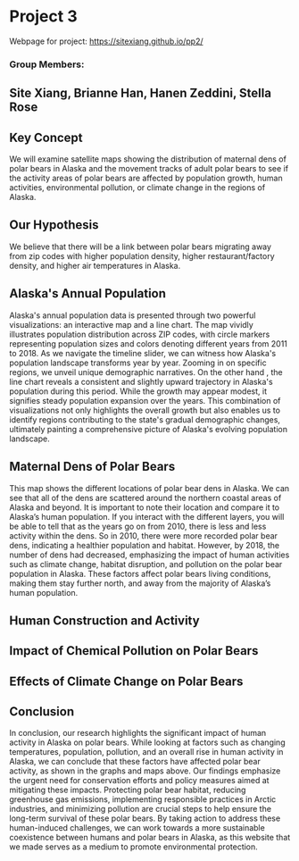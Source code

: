 # Project 3
Webpage for project: https://sitexiang.github.io/pp2/

### Group Members:
Site Xiang, Brianne Han, Hanen Zeddini, Stella Rose
---

## Key Concept
We will examine satellite maps showing the distribution of maternal dens of polar bears in Alaska and the movement tracks of adult polar bears to see if the activity areas of polar bears are affected by population growth, human activities, environmental pollution, or climate change in the regions of Alaska.

## Our Hypothesis
We believe that there will be a link between polar bears migrating away from zip codes with higher population density, higher restaurant/factory density, and higher air temperatures in Alaska.

## Alaska's Annual Population

Alaska's annual population data is presented through two powerful visualizations: an interactive map and a line chart. The map vividly illustrates population distribution across ZIP codes, with circle markers representing population sizes and colors denoting different years from 2011 to 2018. As we navigate the timeline slider, we can witness how Alaska's population landscape transforms year by year. Zooming in on specific regions, we unveil unique demographic narratives.  On the other hand , the line chart reveals a consistent and slightly upward trajectory in Alaska's population during this period. While the growth may appear modest, it signifies steady population expansion over the years.  This combination of visualizations not only highlights the overall growth but also enables us to identify regions contributing to the state's gradual demographic changes, ultimately painting a comprehensive picture of Alaska's evolving population landscape.


## Maternal Dens of Polar Bears
This map shows the different locations of polar bear dens in Alaska. We can see that all of the dens are scattered around the northern coastal areas of Alaska and beyond. It is important to note their location and compare it to Alaska’s human population. If you interact with the different layers, you will be able to tell that as the years go on from 2010, there is less and less activity within the dens. So in 2010, there were more recorded polar bear dens, indicating a healthier population and habitat. However, by 2018, the number of dens had decreased, emphasizing the impact of human activities such as climate change, habitat disruption, and pollution on the polar bear population in Alaska. These factors affect polar bears living conditions, making them stay further north, and away from the majority of Alaska’s human population. 


## Human Construction and Activity

## Impact of Chemical Pollution on Polar Bears

## Effects of Climate Change on Polar Bears

## Conclusion
In conclusion, our research highlights the significant impact of human activity in Alaska on polar bears. While looking at factors such as changing temperatures, population, pollution, and an overall rise in human activity in Alaska, we can conclude that these factors have affected polar bear activity, as shown in the graphs and maps above. Our findings emphasize the urgent need for conservation efforts and policy measures aimed at mitigating these impacts. Protecting polar bear habitat, reducing greenhouse gas emissions, implementing responsible practices in Arctic industries, and minimizing pollution are crucial steps to help ensure the long-term survival of these polar bears. By taking action to address these human-induced challenges, we can work towards a more sustainable coexistence between humans and polar bears in Alaska, as this website that we made serves as a medium to promote environmental protection. 



